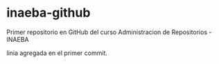 # inaeba-github
Primer repositorio en GitHub del curso Administracion de Repositorios - INAEBA

linia agregada en el primer commit.
